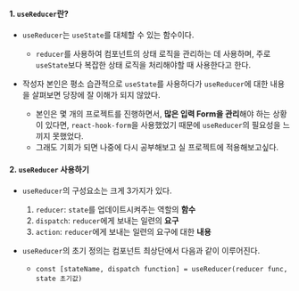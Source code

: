 
#### 1. `useReducer`란?

- `useReducer`는 `useState`를 대체할 수 있는 함수이다.
	- `reducer`를 사용하여 컴포넌트의 상태 로직을 관리하는 데 사용하며, 주로 `useState`보다 복잡한 상태 로직을 처리해야할 때 사용한다고 한다.
	
- 작성자 본인은 평소 습관적으로 `useState`를 사용하다가 `useReducer`에 대한 내용을 살펴보면 당장에 잘 이해가 되지 않았다.
	- 본인은 몇 개의 프로젝트를 진행하면서, **많은 입력 Form을 관리**해야 하는 상황이 있다면, `react-hook-form`을 사용했었기 때문에 `useReducer`의 필요성을 느끼지 못했었다.
	- 그래도 기회가 되면 나중에 다시 공부해보고 실 프로젝트에 적용해보고싶다.


#### 2. `useReducer` 사용하기

- `useReducer`의 구성요소는 크게 3가지가 있다.
	1. `reducer`: `state`를 업데이트시켜주는 역할의 **함수**
	2. `dispatch`: `reducer`에게 보내는 일련의 **요구**
	3. `action`: `reducer`에게 보내는 일련의 요구에 대한 **내용**

- `useReducer`의 초기 정의는 컴포넌트 최상단에서 다음과 같이 이루어진다.
	- `const [stateName, dispatch function] = useReducer(reducer func, state 초기값)`
